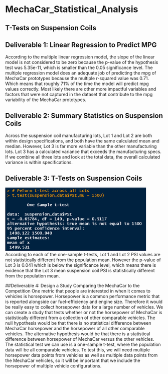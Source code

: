# MechaCar_Statistical_Analysis

## T-Tests on Suspension Coils

##  Deliverable 1: Linear Regression to Predict MPG
According to the multiple linear regression model, the slope of the linear model is not considered to be zero because the p-value of the hypothesis test was 5.35e-11, which is smaller than the 0.05 significance level. The multiple regression model does an adequate job of predicting the mpg of MechaCar prototypes because the multiple r-squared value was 0.71. Which means that roughly 71% of the time the model will predict mpg values correctly. Most likely there are other more impactful variables and factors that were not captured in the dataset that contribute to the mpg variability of the MechaCar prototypes.

## Deliverable 2: Summary Statistics on Suspension Coils
[](https://github.com/jojobear2020/MechaCar_Statistical_Analysis/blob/main/Images/suspension_coil_total_summary.PNG)



[](https://github.com/jojobear2020/MechaCar_Statistical_Analysis/blob/main/Images/suspension_coil_lot_summary.PNG)
Across the suspension coil manufacturing lots, Lot 1 and Lot 2 are both within design specifications, and both have the same calculated mean and median. However, Lot 3 is far more variable than the other manufacturing lots. Lot 3 has a calculated variance that exceeds the manufacturing specs. If we combine all three lots and look at the total data, the overall calculated variance is within specifications.

## Deliverable 3: T-Tests on Suspension Coils

![](https://github.com/jojobear2020/MechaCar_Statistical_Analysis/blob/main/Images/suspension_coil_t-test.PNG)
According to each of the one-sample t-tests, Lot 1 and Lot 2 PSI values are not statistically different from the population mean. However the p-value of Lot 3 is 0.041 which is below the significance level, which means there is evidence that the Lot 3 mean suspension coil PSI is statistically different from the population mean.

##Deliverable 4: Design a Study Comparing the MechaCar to the Competition
One metric that people are interested in when it comes to vehicles is horsepower. Horsepower is a common performance metric that is reported alongside car fuel-efficiency and engine size. Therefore it would be really easy to collect horsepower data for a large number of vehicles. We can create a study that tests whether or not the horsepower of MechaCar is statistically different from a collection of other comparable vehicles. The null hypothesis would be that there is no statistical difference between MechaCar horsepower and the horsepower of all other comparable vehicles. The alternative hypothesis would be that there is a statistical difference between horsepower of MechaCar versus the other vehicles. The statistical test we can use is a one-sample t-test, where the population data will be all comparable vehicles. To test this, we will need multiple horsepower data points from vehicles as well as multiple data points from the MechaCar vehicles, so it will be important that we include the horsepower of multiple vehicle configurations.
